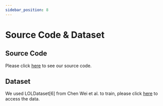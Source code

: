 ```yaml
---
sidebar_position: 8
---
```


# Source Code & Dataset


## Source Code
Please click [here](https://github.com/shuangshen19/CS639-Website/tree/) to see our source code.

## Dataset
We used LOLDataset[6] from Chen Wei et al. to train, please click [here](https://daooshee.github.io/BMVC2018website/) to access the data.
